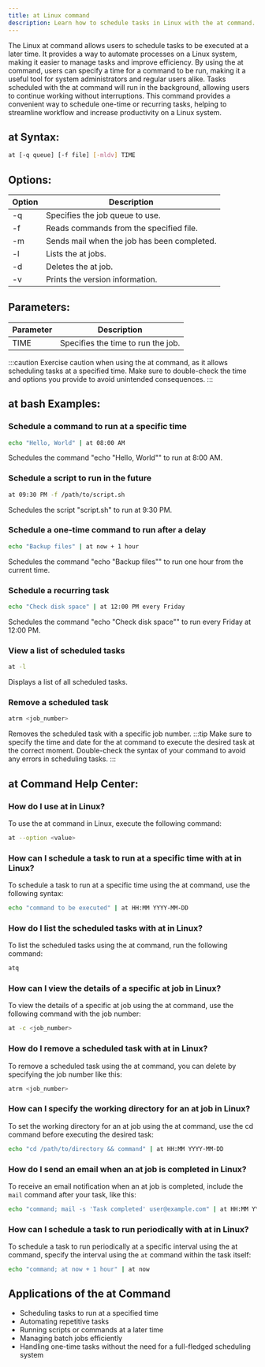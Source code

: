 ```yaml
---
title: at Linux command
description: Learn how to schedule tasks in Linux with the at command. Automate processes and improve efficiency with this powerful tool.
---
```


The Linux at command allows users to schedule tasks to be executed at a later time. It provides a way to automate processes on a Linux system, making it easier to manage tasks and improve efficiency. By using the at command, users can specify a time for a command to be run, making it a useful tool for system administrators and regular users alike. Tasks scheduled with the at command will run in the background, allowing users to continue working without interruptions. This command provides a convenient way to schedule one-time or recurring tasks, helping to streamline workflow and increase productivity on a Linux system.

## at Syntax:
```bash
at [-q queue] [-f file] [-mldv] TIME
```
## Options:
| Option  | Description                       |
|---------|-----------------------------------|
| -q      | Specifies the job queue to use.   |
| -f      | Reads commands from the specified file.   |
| -m      | Sends mail when the job has been completed.   |
| -l      | Lists the at jobs.   |
| -d      | Deletes the at job.   |
| -v      | Prints the version information.   |

## Parameters:
| Parameter  | Description                         |
|------------|-------------------------------------|
| TIME       | Specifies the time to run the job.  |

:::caution
Exercise caution when using the at command, as it allows scheduling tasks at a specified time. Make sure to double-check the time and options you provide to avoid unintended consequences.
:::
## at bash Examples:
### Schedule a command to run at a specific time
```bash
echo "Hello, World" | at 08:00 AM
```
Schedules the command "echo "Hello, World"" to run at 8:00 AM.

### Schedule a script to run in the future
```bash
at 09:30 PM -f /path/to/script.sh
```
Schedules the script "script.sh" to run at 9:30 PM.

### Schedule a one-time command to run after a delay
```bash
echo "Backup files" | at now + 1 hour
```
Schedules the command "echo "Backup files"" to run one hour from the current time.

### Schedule a recurring task
```bash
echo "Check disk space" | at 12:00 PM every Friday
```
Schedules the command "echo "Check disk space"" to run every Friday at 12:00 PM.

### View a list of scheduled tasks
```bash
at -l
```
Displays a list of all scheduled tasks.

### Remove a scheduled task
```bash
atrm <job_number>
```
Removes the scheduled task with a specific job number.
:::tip
Make sure to specify the time and date for the at command to execute the desired task at the correct moment. Double-check the syntax of your command to avoid any errors in scheduling tasks.
:::

## at Command Help Center:
### How do I use at in Linux?
To use the at command in Linux, execute the following command:
```bash
at --option <value>
```

### How can I schedule a task to run at a specific time with at in Linux?
To schedule a task to run at a specific time using the at command, use the following syntax:
```bash
echo "command to be executed" | at HH:MM YYYY-MM-DD
```

### How do I list the scheduled tasks with at in Linux?
To list the scheduled tasks using the at command, run the following command:
```bash
atq
```

### How can I view the details of a specific at job in Linux?
To view the details of a specific at job using the at command, use the following command with the job number:
```bash
at -c <job_number>
```

### How do I remove a scheduled task with at in Linux?
To remove a scheduled task using the at command, you can delete by specifying the job number like this:
```bash
atrm <job_number>
```

### How can I specify the working directory for an at job in Linux?
To set the working directory for an at job using the at command, use the cd command before executing the desired task:
```bash
echo "cd /path/to/directory && command" | at HH:MM YYYY-MM-DD
```

### How do I send an email when an at job is completed in Linux?
To receive an email notification when an at job is completed, include the `mail` command after your task, like this:
```bash
echo "command; mail -s 'Task completed' user@example.com" | at HH:MM YYYY-MM-DD
```

### How can I schedule a task to run periodically with at in Linux?
To schedule a task to run periodically at a specific interval using the at command, specify the interval using the `at` command within the task itself:
```bash
echo "command; at now + 1 hour" | at now
```
## Applications of the at Command

- Scheduling tasks to run at a specified time
- Automating repetitive tasks
- Running scripts or commands at a later time
- Managing batch jobs efficiently
- Handling one-time tasks without the need for a full-fledged scheduling system